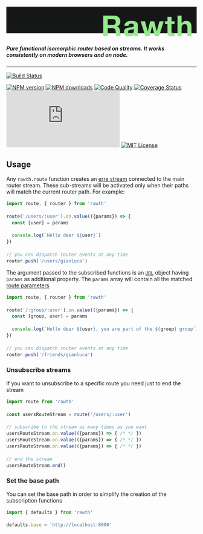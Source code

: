 <p align="righ">
  <img src="https://raw.githubusercontent.com/GianlucaGuarini/rawth/master/rawth-logo.png" alt="rawth"/>
</p>


##### Pure functional isomorphic router based on streams. It works consistently on modern browsers and on node.

---


[![Build Status][travis-image]][travis-url]

[![NPM version][npm-version-image]][npm-url]
[![NPM downloads][npm-downloads-image]][npm-url]
[![Code Quality][codeclimate-image]][codeclimate-url]
[![Coverage Status][coverage-image]][coverage-url]
![rawth size][lib-size]
[![MIT License][license-image]][license-url]

## Usage

Any `rawth.route` function creates an [erre stream](https://github.com/GianlucaGuarini/erre) connected to the main router stream. These sub-streams will be activated only when their paths will match the current router path. For example:

```js
import route, { router } from 'rawth'

route('/users/:user').on.value(({params}) => {
  const [user] = params

  console.log(`Hello dear ${user}`)
})

// you can dispatch router events at any time
router.push('/users/gianluca')
```

The argument passed to the subscribed functions is an [`URL`](https://developer.mozilla.org/en-US/docs/Web/API/URL) object having `params` as additional property. The `params` array will contain all the matched [route parameters](https://github.com/pillarjs/path-to-regexp#parameters)

```js
import route, { router } from 'rawth'

route('/:group/:user').on.value(({params}) => {
  const [group, user] = params

  console.log(`Hello dear ${user}, you are part of the ${group} group`)
})

// you can dispatch router events at any time
router.push('/friends/gianluca')
```

### Unsubscribe streams

If you want to unsubscribe to a specific route you need just to end the stream

```js
import route from 'rawth'

const usersRouteStream = route('/users/:user')

// subscribe to the stream as many times as you want
usersRouteStream.on.value(({params}) => { /* */ })
usersRouteStream.on.value(({params}) => { /* */ })
usersRouteStream.on.value(({params}) => { /* */ })

// end the stream
usersRouteStream.end()
```

### Set the base path

You can set the base path in order to simplify the creation of the subscription functions

```js
import { defaults } from 'rawth'

defaults.base = 'http://localhost:8000'
```

[travis-image]:https://img.shields.io/travis/GianlucaGuarini/rawth.svg?style=flat-square
[travis-url]:https://travis-ci.org/GianlucaGuarini/rawth

[license-image]:http://img.shields.io/badge/license-MIT-000000.svg?style=flat-square
[license-url]:LICENSE

[lib-size]:https://img.badgesize.io/https://unpkg.com/rawth/rawth.min.js?compression=gzip

[npm-version-image]:http://img.shields.io/npm/v/rawth.svg?style=flat-square
[npm-downloads-image]:http://img.shields.io/npm/dm/rawth.svg?style=flat-square
[npm-url]:https://npmjs.org/package/rawth

[coverage-image]:https://img.shields.io/coveralls/GianlucaGuarini/rawth/maser.svg?style=flat-square
[coverage-url]:https://coveralls.io/r/GianlucaGuarini/rawth?branch=dev

[codeclimate-image]:https://api.codeclimate.com/v1/badges/5a4b8cf4736254115cb3/maintainability
[codeclimate-url]:https://codeclimate.com/github/GianlucaGuarini/rawth/maintainability


